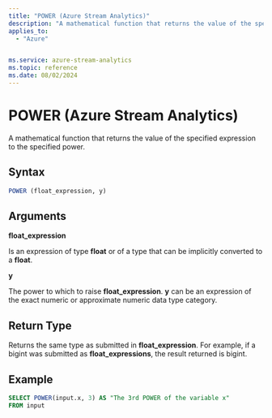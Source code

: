 ```yaml
---
title: "POWER (Azure Stream Analytics)"
description: "A mathematical function that returns the value of the specified expression to the specified power. "
applies_to: 
  - "Azure"


ms.service: azure-stream-analytics
ms.topic: reference
ms.date: 08/02/2024
---
```

# POWER (Azure Stream Analytics)
  A mathematical function that returns the value of the specified expression to the specified power.  
  
 ## Syntax  
  
```SQL   
POWER (float_expression, y)  
```  
  
## Arguments  
 **float_expression**  
  
 Is an expression of type **float** or of a type that can be implicitly converted to a **float**.  
  
 **y**  
  
 The power to which to raise **float_expression**. **y** can be an expression of the exact numeric or approximate numeric data type category.  
  
## Return Type  
 Returns the same type as submitted in **float_expression**. For example, if a bigint was submitted as **float_expressions**, the result returned is bigint.  
  
## Example  
  
```SQL  
SELECT POWER(input.x, 3) AS "The 3rd POWER of the variable x"  
FROM input  
```  
  
  

